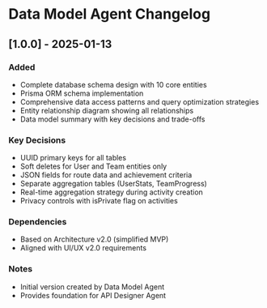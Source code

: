 # Data Model Agent Changelog

## [1.0.0] - 2025-01-13

### Added
- Complete database schema design with 10 core entities
- Prisma ORM schema implementation
- Comprehensive data access patterns and query optimization strategies
- Entity relationship diagram showing all relationships
- Data model summary with key decisions and trade-offs

### Key Decisions
- UUID primary keys for all tables
- Soft deletes for User and Team entities only
- JSON fields for route data and achievement criteria
- Separate aggregation tables (UserStats, TeamProgress)
- Real-time aggregation strategy during activity creation
- Privacy controls with isPrivate flag on activities

### Dependencies
- Based on Architecture v2.0 (simplified MVP)
- Aligned with UI/UX v2.0 requirements

### Notes
- Initial version created by Data Model Agent
- Provides foundation for API Designer Agent